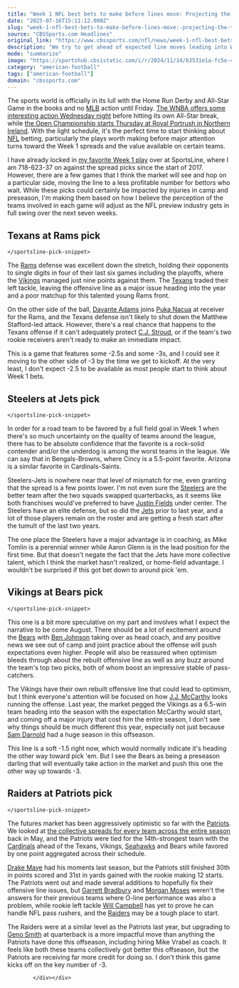 ```yaml
---
title: "Week 1 NFL best bets to make before lines move: Projecting the trendy picks the market will soon be all over"
date: "2025-07-16T15:11:12.000Z"
slug: "week-1-nfl-best-bets-to-make-before-lines-move:-projecting-the-trendy-picks-the-market-will-soon-be-all-over"
source: "CBSSports.com Headlines"
original_link: "https://www.cbssports.com/nfl/news/week-1-nfl-best-bets-to-make-before-lines-move-projecting-the-trendy-picks-the-market-will-soon-be-all-over/"
description: "We try to get ahead of expected line moves leading into Week 1 by locking in some best bets during the down time of the sports schedule"
mode: "summarize"
image: "https://sportshub.cbsistatic.com/i/r/2024/11/14/b3531e1a-fc5e-4dd0-bcb1-1905de644e82/thumbnail/1200x675/8b73f5746ef8c54195326ecb499f8c4e/caleb-williams-cbs-7.jpg"
category: "american-football"
tags: ["american-football"]
domain: "cbssports.com"
---
```

<div id="readability-page-1" class="page"><div>
        
        
        
                
        
<p>The sports world is officially in its lull with the Home Run Derby and All-Star Game in the books and no <a href="https://cbssports.com/mlb/">MLB</a> action until Friday. <span><a href="https://www.cbssports.com/betting/news/wnba-predictions-picks-today-wednesdays-best-bets-include-dream-player-props-fever-liberty-pick/" target="_blank">The WNBA offers some interesting action Wednesday night</a></span> before hitting its own All-Star break, while <span><a href="https://www.cbssports.com/golf/news/2025-british-open-picks-odds-expert-predictions-favorites-to-win-from-betting-field-at-royal-portrush/" target="_blank">the Open Championship starts Thursday at Royal Portrush in Northern Ireland</a></span>. With the light schedule, it's the perfect time to start thinking about <a href="https://cbssports.com/nfl/">NFL</a> betting, particularly the plays worth making before major attention turns toward the Week 1 spreads and the value available on certain teams.</p><p>I have already locked in <a href="https://www.sportsline.com/experts/14890/rj-white/" target="_blank">my favorite Week 1 play</a> over at SportsLine, where I am 718-623-37 on against the spread picks since the start of 2017. However, there are a few games that I think the market will see and hop on a particular side, moving the line to a less profitable number for bettors who wait. While these picks could certainly be impacted by injuries in camp and preseason, I'm making them based on how I believe the perception of the teams involved in each game will adjust as the NFL preview industry gets in full swing over the next seven weeks.</p><h2>Texans at Rams pick</h2><sportsline-pick-snippet data-cbssports-betting-component="1" data-shortcode="picksnippet" data-uuid="92558b80-05e9-4600-9b74-8a5975aae216" data-oracle-id="29724648" data-team="1caa55d8-8b36-43ea-80eb-3eb81c48a69f" data-home-team="{&quot;id&quot;:&quot;1caa55d8-8b36-43ea-80eb-3eb81c48a69f&quot;,&quot;oracleId&quot;:427,&quot;location&quot;:&quot;Los Angeles&quot;,&quot;imageId&quot;:&quot;4863893b-55ad-4328-9257-5b3ecf48f442&quot;,&quot;mediumName&quot;:&quot;L.A. Rams&quot;,&quot;nickname&quot;:&quot;Rams&quot;,&quot;teamAbbreviation&quot;:&quot;LAR&quot;,&quot;teamShortLabel&quot;:&quot;Los Angeles Rams (LAR)&quot;,&quot;teamPrimaryColor&quot;:&quot;003594&quot;}" data-away-team="{&quot;id&quot;:&quot;1a6e837e-ad44-405b-85ed-2bb30decd556&quot;,&quot;oracleId&quot;:247415,&quot;location&quot;:&quot;Houston&quot;,&quot;imageId&quot;:&quot;487a6477-0494-4e98-b9bf-bc8a5ba70569&quot;,&quot;mediumName&quot;:&quot;Houston&quot;,&quot;nickname&quot;:&quot;Texans&quot;,&quot;teamAbbreviation&quot;:&quot;HOU&quot;,&quot;teamShortLabel&quot;:&quot;Houston Texans (HOU)&quot;,&quot;teamPrimaryColor&quot;:&quot;03202F&quot;}" data-game-abbreviation="NFL_20250907_HOU@LAR" data-game-date="{&quot;date&quot;:&quot;2025-09-07 20:25:00.000000&quot;,&quot;timezone_type&quot;:3,&quot;timezone&quot;:&quot;UTC&quot;}" data-league="003dddb8-4fbd-4b9a-814c-29cc9a8703a7" data-market-data="[{&quot;title&quot;:false,&quot;label&quot;:&quot;Standard Market | Spread&quot;,&quot;value&quot;:1,&quot;object&quot;:false,&quot;metadata&quot;:false}]" data-pick="{&quot;marketType&quot;:&quot;standard&quot;,&quot;type&quot;:&quot;spread&quot;,&quot;marketId&quot;:1,&quot;marketName&quot;:&quot;Spread&quot;,&quot;gameId&quot;:29724648,&quot;vendorMarketId&quot;:&quot;sr:market:223&quot;,&quot;vendorGameId&quot;:&quot;408d631d-19cd-4f4d-880e-45072408530c&quot;,&quot;selectionId&quot;:null,&quot;teamId&quot;:427,&quot;teamAbbr&quot;:&quot;LAR&quot;,&quot;pick&quot;:&quot;home&quot;,&quot;odds&quot;:-116,&quot;line&quot;:-2.5,&quot;book&quot;:31,&quot;bookName&quot;:&quot;Consensus&quot;}" data-pick-field-data="[{&quot;title&quot;:false,&quot;label&quot;:&quot;LAR -2.5 -116&quot;,&quot;value&quot;:&quot;gameId=29724648;marketId=1;marketType=standard;book=31;client=sl;pick=home&quot;,&quot;object&quot;:false,&quot;metadata&quot;:false}]">
    
    </sportsline-pick-snippet>

    


    
    
<p>The <a href="https://www.cbssports.com/nfl/teams/LAR/los-angeles-rams/">Rams</a> defense was excellent down the stretch, holding their opponents to single digits in four of their last six games including the playoffs, where the <a href="https://www.cbssports.com/nfl/teams/MIN/minnesota-vikings/">Vikings</a> managed just nine points against them. The <a href="https://www.cbssports.com/nfl/teams/HOU/houston-texans/">Texans</a> traded their left tackle, leaving the offensive line as a major issue heading into the year and a poor matchup for this talented young Rams front.</p><p>On the other side of the ball, <a href="https://www.cbssports.com/nfl/players/1893167/davante-adams/">Davante Adams</a> joins <a href="https://www.cbssports.com/nfl/players/3121687/puka-nacua/">Puka Nacua</a> at receiver for the Rams, and the Texans defense isn't likely to shut down the Matthew Stafford-led attack. However, there's a real chance that happens to the Texans offense if it can't adequately protect <a href="https://www.cbssports.com/nfl/players/3163079/c-j-stroud/">C.J. Stroud</a>, or if the team's two rookie receivers aren't ready to make an immediate impact.&nbsp;</p><p>This is a game that features some -2.5s and some -3s, and I could see it moving to the other side of -3 by the time we get to kickoff. At the very least, I don't expect -2.5 to be available as most people start to think about Week 1 bets.</p><h2>Steelers at Jets pick</h2><sportsline-pick-snippet data-cbssports-betting-component="1" data-shortcode="picksnippet" data-uuid="48507905-a7b5-49fa-b66a-1efe4d296bf6" data-oracle-id="29724638" data-team="055c8632-47cf-4414-84ed-dd85dc7b6d2c" data-home-team="{&quot;id&quot;:&quot;055c8632-47cf-4414-84ed-dd85dc7b6d2c&quot;,&quot;oracleId&quot;:423,&quot;location&quot;:&quot;New York&quot;,&quot;imageId&quot;:&quot;9cfd65ac-5a6c-4ba6-bd2f-b607530c1f22&quot;,&quot;mediumName&quot;:&quot;N.Y. Jets&quot;,&quot;nickname&quot;:&quot;Jets&quot;,&quot;teamAbbreviation&quot;:&quot;NYJ&quot;,&quot;teamShortLabel&quot;:&quot;New York Jets (NYJ)&quot;,&quot;teamPrimaryColor&quot;:&quot;115740&quot;}" data-away-team="{&quot;id&quot;:&quot;1fdc81c4-957d-4982-b134-f56e723c56f4&quot;,&quot;oracleId&quot;:426,&quot;location&quot;:&quot;Pittsburgh&quot;,&quot;imageId&quot;:&quot;66599d25-ac49-4507-b8fd-95a7eb7c4ef9&quot;,&quot;mediumName&quot;:&quot;Pittsburgh&quot;,&quot;nickname&quot;:&quot;Steelers&quot;,&quot;teamAbbreviation&quot;:&quot;PIT&quot;,&quot;teamShortLabel&quot;:&quot;Pittsburgh Steelers (PIT)&quot;,&quot;teamPrimaryColor&quot;:&quot;101010&quot;}" data-game-abbreviation="NFL_20250907_PIT@NYJ" data-game-date="{&quot;date&quot;:&quot;2025-09-07 17:00:00.000000&quot;,&quot;timezone_type&quot;:3,&quot;timezone&quot;:&quot;UTC&quot;}" data-league="003dddb8-4fbd-4b9a-814c-29cc9a8703a7" data-market-type="standard" data-market-data="[{&quot;title&quot;:false,&quot;label&quot;:&quot;Spread&quot;,&quot;value&quot;:1,&quot;object&quot;:false,&quot;metadata&quot;:false}]" data-pick="{&quot;marketType&quot;:&quot;standard&quot;,&quot;type&quot;:&quot;spread&quot;,&quot;marketId&quot;:1,&quot;marketName&quot;:&quot;Spread&quot;,&quot;gameId&quot;:29724638,&quot;vendorMarketId&quot;:&quot;sr:market:223&quot;,&quot;vendorGameId&quot;:&quot;56ae5686-bcc1-41a5-8988-66c3c7741a05&quot;,&quot;selectionId&quot;:null,&quot;teamId&quot;:423,&quot;teamAbbr&quot;:&quot;NYJ&quot;,&quot;pick&quot;:&quot;home&quot;,&quot;odds&quot;:-116,&quot;line&quot;:3,&quot;book&quot;:31,&quot;bookName&quot;:&quot;Consensus&quot;}" data-pick-field-data="[{&quot;title&quot;:false,&quot;label&quot;:&quot;NYJ +3 -116&quot;,&quot;value&quot;:&quot;gameId=29724638;marketId=1;marketType=standard;book=31;client=sl;pick=home&quot;,&quot;object&quot;:false,&quot;metadata&quot;:false}]">
    
    </sportsline-pick-snippet>



    
<p>In order for a road team to be favored by a full field goal in Week 1 when there's so much uncertainty on the quality of teams around the league, there has to be absolute confidence that the favorite is a rock-solid contender and/or the underdog is among the worst teams in the league. We can say that in Bengals-Browns, where Cincy is a 5.5-point favorite. Arizona is a similar favorite in Cardinals-Saints.</p><p>Steelers-Jets is nowhere near that level of mismatch for me, even granting that the spread is a few points lower. I'm not even sure the <a href="https://www.cbssports.com/nfl/teams/PIT/pittsburgh-steelers/">Steelers</a> are the better team after the two squads swapped quarterbacks, as it seems like both franchises would've preferred to have <a href="https://www.cbssports.com/nfl/players/1273205/justin-fields/">Justin Fields</a> under center. The Steelers have an elite defense, but so did the <a href="https://www.cbssports.com/nfl/teams/NYJ/new-york-jets/">Jets</a> prior to last year, and a lot of those players remain on the roster and are getting a fresh start after the tumult of the last two years.</p><p>The one place the Steelers have a major advantage is in coaching, as Mike Tomlin is a perennial winner while Aaron Glenn is in the lead position for the first time. But that doesn't negate the fact that the Jets have more collective talent, which I think the market hasn't realized, or home-field advantage. I wouldn't be surprised if this got bet down to around pick 'em.</p><h2>Vikings at Bears pick</h2><sportsline-pick-snippet data-cbssports-betting-component="1" data-shortcode="picksnippet" data-uuid="34930421-e909-4f8c-bff0-24e0adc0ca9b" data-oracle-id="29724652" data-team="3b556893-7f94-4730-9c10-759894681816" data-home-team="{&quot;id&quot;:&quot;3b556893-7f94-4730-9c10-759894681816&quot;,&quot;oracleId&quot;:409,&quot;location&quot;:&quot;Chicago&quot;,&quot;imageId&quot;:&quot;f78d1add-8410-4fb5-849a-17eb53d0406e&quot;,&quot;mediumName&quot;:&quot;Chicago&quot;,&quot;nickname&quot;:&quot;Bears&quot;,&quot;teamAbbreviation&quot;:&quot;CHI&quot;,&quot;teamShortLabel&quot;:&quot;Chicago Bears (CHI)&quot;,&quot;teamPrimaryColor&quot;:&quot;0B162A&quot;}" data-away-team="{&quot;id&quot;:&quot;c7fd05cb-e39f-4cc2-a6da-386fc822f874&quot;,&quot;oracleId&quot;:419,&quot;location&quot;:&quot;Minnesota&quot;,&quot;imageId&quot;:&quot;3245ab49-b0e5-462d-8c7b-52ff2543d6f8&quot;,&quot;mediumName&quot;:&quot;Minnesota&quot;,&quot;nickname&quot;:&quot;Vikings&quot;,&quot;teamAbbreviation&quot;:&quot;MIN&quot;,&quot;teamShortLabel&quot;:&quot;Minnesota Vikings (MIN)&quot;,&quot;teamPrimaryColor&quot;:&quot;4F2683&quot;}" data-game-abbreviation="NFL_20250908_MIN@CHI" data-game-date="{&quot;date&quot;:&quot;2025-09-09 00:15:00.000000&quot;,&quot;timezone_type&quot;:3,&quot;timezone&quot;:&quot;UTC&quot;}" data-league="003dddb8-4fbd-4b9a-814c-29cc9a8703a7" data-market-data="[{&quot;title&quot;:false,&quot;label&quot;:&quot;Standard Market | Spread&quot;,&quot;value&quot;:1,&quot;object&quot;:false,&quot;metadata&quot;:false}]" data-pick="{&quot;marketType&quot;:&quot;standard&quot;,&quot;type&quot;:&quot;spread&quot;,&quot;marketId&quot;:1,&quot;marketName&quot;:&quot;Spread&quot;,&quot;gameId&quot;:29724652,&quot;vendorMarketId&quot;:&quot;sr:market:223&quot;,&quot;vendorGameId&quot;:&quot;fbfcee5c-907c-4a1e-a6ab-82adcd624399&quot;,&quot;selectionId&quot;:null,&quot;teamId&quot;:409,&quot;teamAbbr&quot;:&quot;CHI&quot;,&quot;pick&quot;:&quot;home&quot;,&quot;odds&quot;:-104,&quot;line&quot;:-1.5,&quot;book&quot;:31,&quot;bookName&quot;:&quot;Consensus&quot;}" data-pick-field-data="[{&quot;title&quot;:false,&quot;label&quot;:&quot;CHI -1.5 -104&quot;,&quot;value&quot;:&quot;gameId=29724652;marketId=1;marketType=standard;book=31;client=sl;pick=home&quot;,&quot;object&quot;:false,&quot;metadata&quot;:false}]">
    
    </sportsline-pick-snippet>



    
<p>This one is a bit more speculative on my part and involves what I expect the narrative to be come August. There should be a lot of excitement around the <a href="https://www.cbssports.com/nfl/teams/CHI/chicago-bears/">Bears</a> with <a href="https://www.cbssports.com/nfl/players/395994/ben-johnson/">Ben Johnson</a> taking over as head coach, and any positive news we see out of camp and joint practice about the offense will push expectations even higher. People will also be reassured when optimism bleeds through about the rebuilt offensive line as well as any buzz around the team's top two picks, both of whom boost an impressive stable of pass-catchers.</p><p>The Vikings have their own rebuilt offensive line that could lead to optimism, but I think everyone's attention will be focused on how <a href="https://www.cbssports.com/nfl/players/26695214/j-j-mccarthy/">J.J. McCarthy</a> looks running the offense. Last year, the market pegged the Vikings as a 6.5-win team heading into the season with the expectation McCarthy would start, and coming off a major injury that cost him the entire season, I don't see why things should be much different this year, especially not just because <a href="https://www.cbssports.com/nfl/players/2180320/sam-darnold/">Sam Darnold</a> had a huge season in this offseason.</p><p>This line is a soft -1.5 right now, which would normally indicate it's heading the other way toward pick 'em. But I see the Bears as being a preseason darling that will eventually take action in the market and push this one the other way up towards -3.</p><h2>Raiders at Patriots pick</h2><sportsline-pick-snippet data-cbssports-betting-component="1" data-shortcode="picksnippet" data-uuid="a6f91bf0-c813-42d0-a5be-e6cdb602c1e0" data-oracle-id="29724634" data-team="36c0e77e-e118-47b8-b230-077616c89dd0" data-home-team="{&quot;id&quot;:&quot;1a3310ba-c4e8-45f3-9090-118d7f16a693&quot;,&quot;oracleId&quot;:420,&quot;location&quot;:&quot;New England&quot;,&quot;imageId&quot;:&quot;3ba0dce3-0656-497f-b39d-7be2964aafd8&quot;,&quot;mediumName&quot;:&quot;New England&quot;,&quot;nickname&quot;:&quot;Patriots&quot;,&quot;teamAbbreviation&quot;:&quot;NE&quot;,&quot;teamShortLabel&quot;:&quot;New England Patriots (NE)&quot;,&quot;teamPrimaryColor&quot;:&quot;002244&quot;}" data-away-team="{&quot;id&quot;:&quot;36c0e77e-e118-47b8-b230-077616c89dd0&quot;,&quot;oracleId&quot;:424,&quot;location&quot;:&quot;Las Vegas&quot;,&quot;imageId&quot;:&quot;79609230-46d5-11ea-93dd-0a64accfd4a9&quot;,&quot;mediumName&quot;:&quot;Las Vegas&quot;,&quot;nickname&quot;:&quot;Raiders&quot;,&quot;teamAbbreviation&quot;:&quot;LV&quot;,&quot;teamShortLabel&quot;:&quot;Las Vegas Raiders (LV)&quot;,&quot;teamPrimaryColor&quot;:&quot;A5ACAF&quot;}" data-game-abbreviation="NFL_20250907_LV@NE" data-game-date="{&quot;date&quot;:&quot;2025-09-07 17:00:00.000000&quot;,&quot;timezone_type&quot;:3,&quot;timezone&quot;:&quot;UTC&quot;}" data-league="003dddb8-4fbd-4b9a-814c-29cc9a8703a7" data-market-type="standard" data-market-data="[]" data-pick="{&quot;marketType&quot;:&quot;standard&quot;,&quot;type&quot;:&quot;spread&quot;,&quot;marketId&quot;:1,&quot;marketName&quot;:&quot;Spread&quot;,&quot;gameId&quot;:29724634,&quot;vendorMarketId&quot;:&quot;sr:market:223&quot;,&quot;vendorGameId&quot;:&quot;ea3242f9-4081-413f-8bd9-a455f34c4934&quot;,&quot;selectionId&quot;:null,&quot;teamId&quot;:424,&quot;teamAbbr&quot;:&quot;LV&quot;,&quot;pick&quot;:&quot;away&quot;,&quot;odds&quot;:-115,&quot;line&quot;:3,&quot;book&quot;:31,&quot;bookName&quot;:&quot;Consensus&quot;}" data-pick-field-data="[{&quot;title&quot;:false,&quot;label&quot;:&quot;Spread LV +3 -115&quot;,&quot;value&quot;:&quot;gameId=29724634;marketId=1;marketType=standard;book=31;client=sl;pick=away&quot;,&quot;object&quot;:false,&quot;metadata&quot;:false}]">
    
    </sportsline-pick-snippet>



    
<p>The futures market has been aggressively optimistic so far with the <a href="https://www.cbssports.com/nfl/teams/NE/new-england-patriots/">Patriots</a>. We looked at <span><a href="https://www.cbssports.com/betting/news/2025-nfl-futures-aggregate-point-spreads-provide-another-component-for-analyzing-teams-odds/" target="_blank">the collective spreads for every team across the entire season</a></span> back in May, and the Patriots were tied for the 14th-strongest team with the <a href="https://www.cbssports.com/nfl/teams/ARI/arizona-cardinals/">Cardinals</a> ahead of the Texans, Vikings, <a href="https://www.cbssports.com/nfl/teams/SEA/seattle-seahawks/">Seahawks</a> and Bears while favored by one point aggregated across their schedule.</p><p><a href="https://www.cbssports.com/nfl/players/26695757/drake-maye/">Drake Maye</a> had his moments last season, but the Patriots still finished 30th in points scored and 31st in yards gained with the rookie making 12 starts. The Patriots went out and made several additions to hopefully fix their offensive line issues, but <a href="https://www.cbssports.com/nfl/players/2136437/garrett-bradbury/">Garrett Bradbury</a> and <a href="https://www.cbssports.com/nfl/players/1759343/morgan-moses/">Morgan Moses</a> weren't the answers for their previous teams where O-line performance was also a problem, while rookie left tackle <a href="https://www.cbssports.com/nfl/players/1984235/will-campbell/">Will Campbell</a> has yet to prove he can handle NFL pass rushers, and the <a href="https://www.cbssports.com/nfl/teams/LV/las-vegas-raiders/">Raiders</a> may be a tough place to start.</p><p>The Raiders were at a similar level as the Patriots last year, but upgrading to <a href="https://www.cbssports.com/nfl/players/1700358/geno-smith/">Geno Smith</a> at quarterback is a more impactful move than anything the Patriots have done this offseason, including hiring Mike Vrabel as coach. It feels like both these teams collectively got better this offseason, but the Patriots are receiving far more credit for doing so. I don't think this game kicks off on the key number of -3.</p>


        
            </div></div>
